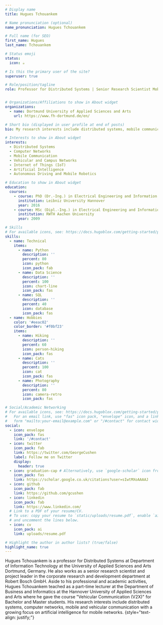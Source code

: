 ```yaml
---
# Display name
title: Hugues Tchouankem

# Name pronunciation (optional)
name_pronunciation: Hugues Tchouankem

# Full name (for SEO)
first_name: Hugues
last_name: Tchouankem

# Status emoji
status:
  icon: ☕️

# Is this the primary user of the site?
superuser: true

# Role/position/tagline
role: Professor for Distributed Systems | Senior Research Scientist Mobile Communication


# Organizations/Affiliations to show in About widget
organizations:
  - name: Dortmund University of Applied Sciences and Arts
    url: https://www.fh-dortmund.de/en/

# Short bio (displayed in user profile at end of posts)
bio: My research interests include distributed systems, mobile communication (5G/6G), vehicular communication (V2X, C-V2X) and IoT

# Interests to show in About widget
interests:
  - Distributed Systems
  - Computer Networks
  - Mobile Communication
  - Vehicular and Campus Networks
  - Internet of Things (IoT)
  - Artificial Intelligence
  - Autonomous Driving and Mobile Robotics

# Education to show in About widget
education:
  courses:
    - course: PhD (Dr.-Ing.) in Electrical Engineering and Information Technology
      institution: Leibniz University Hannover
      year: 2016
    - course: MSc (Dipl.-Ing.) in Electrical Engineering and Information Technology
      institution: RWTH Aachen University
      year: 2009

# Skills
# For available icons, see: https://docs.hugoblox.com/getting-started/page-builder/#icons
skills:
  - name: Technical
    items:
      - name: Python
        description: ''
        percent: 80
        icon: python
        icon_pack: fab
      - name: Data Science
        description: ''
        percent: 100
        icon: chart-line
        icon_pack: fas
      - name: SQL
        description: ''
        percent: 40
        icon: database
        icon_pack: fas
  - name: Hobbies
    color: '#eeac02'
    color_border: '#f0bf23'
    items:
      - name: Hiking
        description: ''
        percent: 60
        icon: person-hiking
        icon_pack: fas
      - name: Cats
        description: ''
        percent: 100
        icon: cat
        icon_pack: fas
      - name: Photography
        description: ''
        percent: 80
        icon: camera-retro
        icon_pack: fas

# Social/Academic Networking
# For available icons, see: https://docs.hugoblox.com/getting-started/page-builder/#icons
#   For an email link, use "fas" icon pack, "envelope" icon, and a link in the
#   form "mailto:your-email@example.com" or "/#contact" for contact widget.
social:
  - icon: envelope
    icon_pack: fas
    link: '/#contact'
  - icon: twitter
    icon_pack: fab
    link: https://twitter.com/GeorgeCushen
    label: Follow me on Twitter
    display:
      header: true
  - icon: graduation-cap # Alternatively, use `google-scholar` icon from `ai` icon pack
    icon_pack: fas
    link: https://scholar.google.co.uk/citations?user=sIwtMXoAAAAJ
  - icon: github
    icon_pack: fab
    link: https://github.com/gcushen
  - icon: linkedin
    icon_pack: fab
    link: https://www.linkedin.com/
  # Link to a PDF of your resume/CV.
  # To use: copy your resume to `static/uploads/resume.pdf`, enable `ai` icons in `params.yaml`,
  # and uncomment the lines below.
  - icon: cv
    icon_pack: ai
    link: uploads/resume.pdf

# Highlight the author in author lists? (true/false)
highlight_name: true
---
```


Hugues Tchouankem is a professor for Distributed Systems at Department of Information Technology at the University of Applied Sciences and Arts Dortmund, Germany. He also works as a senior research scientist and project leader in the corporate research and development department at Robert Bosch GmbH. Aside to his professional and academic activities, Hugues Tchouankem teached as a part-time lecturer at the Department of Business and Informatics at the Hannover University of Applied Sciences and Arts where he gave the course "Vehicular Communication (V2X)" for Bachelor and Master students. His research interests include distributed systems, computer networks, mobile and vehicular communication with a growing focus on artificial intelligence for mobile networks.
{style="text-align: justify;"}
